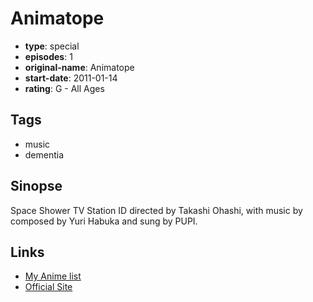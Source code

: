 # Animatope

-   **type**: special
-   **episodes**: 1
-   **original-name**: Animatope
-   **start-date**: 2011-01-14
-   **rating**: G - All Ages

## Tags

-   music
-   dementia

## Sinopse

Space Shower TV Station ID directed by Takashi Ohashi, with music by composed by Yuri Habuka and sung by PUPI.

## Links

-   [My Anime list](https://myanimelist.net/anime/40003/Animatope)
-   [Official Site](https://stationid.spaceshowertv.com/ja/486/)
